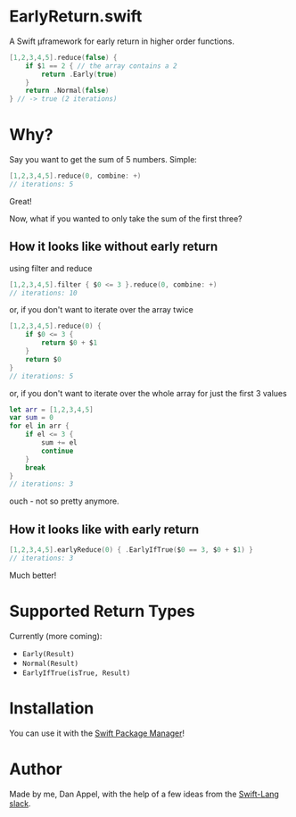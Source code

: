 # EarlyReturn.swift
A Swift µframework for early return in higher order functions.

```swift
[1,2,3,4,5].reduce(false) {
    if $1 == 2 { // the array contains a 2
        return .Early(true)
    }
    return .Normal(false)
} // -> true (2 iterations)
```

# Why?
Say you want to get the sum of 5 numbers. Simple:

```swift
[1,2,3,4,5].reduce(0, combine: +)
// iterations: 5
```

Great!

Now, what if you wanted to only take the sum of the first three?

## How it looks like without early return
using filter and reduce

```swift
[1,2,3,4,5].filter { $0 <= 3 }.reduce(0, combine: +)
// iterations: 10
```

or, if you don't want to iterate over the array twice

```swift
[1,2,3,4,5].reduce(0) {
    if $0 <= 3 {
        return $0 + $1
    }
    return $0
}
// iterations: 5
```

or, if you don't want to iterate over the whole array for just the first 3 values

```swift
let arr = [1,2,3,4,5]
var sum = 0
for el in arr {
    if el <= 3 {
        sum += el
        continue
    }
    break
}
// iterations: 3
```

ouch - not so pretty anymore.

## How it looks like with early return

```swift
[1,2,3,4,5].earlyReduce(0) { .EarlyIfTrue($0 == 3, $0 + $1) }
// iterations: 3
```

Much better!

# Supported Return Types
Currently (more coming):
- `Early(Result)`
- `Normal(Result)`
- `EarlyIfTrue(isTrue, Result)`

# Installation
You can use it with the [Swift Package Manager](https://github.com/apple/swift-package-manager)!

# Author
Made by me, Dan Appel, with the help of a few ideas from the [Swift-Lang slack](https://swift-lang.schwa.io).
